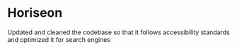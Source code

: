 # Horiseon
Updated and cleaned the codebase so that it follows accessibility 
standards and optimized it for search engines
